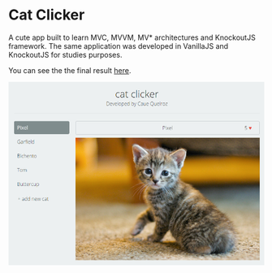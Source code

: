 # Cat Clicker

A cute app built to learn MVC, MVVM, MV* architectures and KnockoutJS framework. The same application was developed in VanillaJS and KnockoutJS for studies purposes.

You can see the the final result [here](https://cauequeiroz.github.io/cat-clicker/vanillajs/index.html).

![screenshot](screenshot.png)